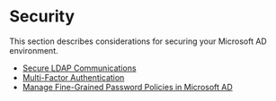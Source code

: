 # Security<a name="ms_ad_security"></a>

This section describes considerations for securing your Microsoft AD environment\.


+ [Secure LDAP Communications](ms_ad_ldap.md)
+ [Multi\-Factor Authentication](mfa_ad.md)
+ [Manage Fine\-Grained Password Policies in Microsoft AD](ms_ad_password_policies.md)